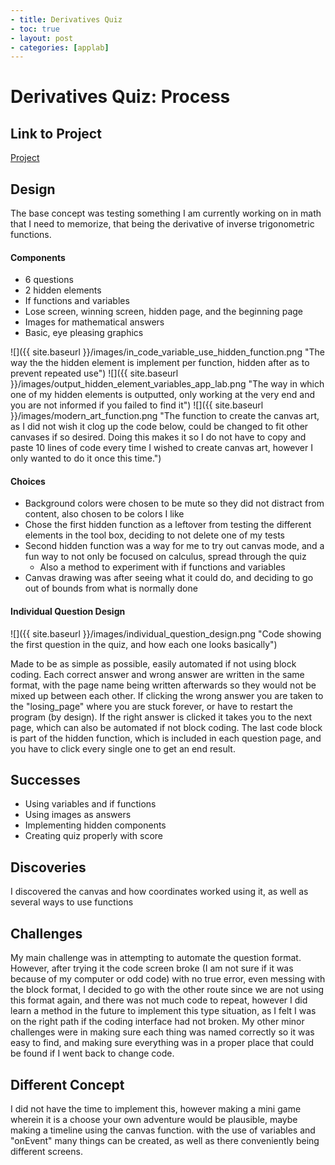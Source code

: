 ```yaml
---
- title: Derivatives Quiz
- toc: true
- layout: post
- categories: [applab]
---
```


# Derivatives Quiz: Process

## Link to Project

[Project](https://studio.code.org/projects/applab/Yxq8JLTMe0XcOJuawEgNTwECRPO-t3F6VNlTiwCPq98)

## Design

The base concept was testing something I am currently working on in math that I need to memorize, that being the derivative of inverse trigonometric functions.

#### Components

- 6 questions
- 2 hidden elements
- If functions and variables
- Lose screen, winning screen, hidden page, and the beginning page
- Images for mathematical answers
- Basic, eye pleasing graphics

![]({{ site.baseurl }}/images/in_code_variable_use_hidden_function.png "The way the the hidden element is implement per function, hidden after as to prevent repeated use")
![]({{ site.baseurl }}/images/output_hidden_element_variables_app_lab.png "The way in which one of my hidden elements is outputted, only working at the very end and you are not informed if you failed to find it")
![]({{ site.baseurl }}/images/modern_art_function.png "The function to create the canvas art, as I did not wish it clog up the code below, could be changed to fit other canvases if so desired. Doing this makes it so I do not have to copy and paste 10 lines of code every time I wished to create canvas art, however I only wanted to do it once this time.")

#### Choices

- Background colors were chosen to be mute so they did not distract from content, also chosen to be colors I like
- Chose the first hidden function as a leftover from testing the different elements in the tool box, deciding to not delete one of my tests
- Second hidden function was a way for me to try out canvas mode, and a fun way to not only be focused on calculus, spread through the quiz
  - Also a method to experiment with if functions and variables
- Canvas drawing was after seeing what it could do, and deciding to go out of bounds from what is normally done

#### Individual Question Design

![]({{ site.baseurl }}/images/individual_question_design.png "Code showing the first question in the quiz, and how each one looks basically")

Made to be as simple as possible, easily automated if not using block coding. Each correct answer and wrong answer are written in the same format, with the page name being written afterwards so they would not be mixed up between each other. If clicking the wrong answer you are taken to the "losing_page" where you are stuck forever, or have to restart the program (by design). If the right answer is clicked it takes you to the next page, which can also be automated if not block coding. The last code block is part of the hidden function, which is included in each question page, and you have to click every single one to get an end result.

## Successes

- Using variables and if functions
- Using images as answers
- Implementing hidden components
- Creating quiz properly with score

## Discoveries

I discovered the canvas and how coordinates worked using it, as well as several ways to use functions

## Challenges

My main challenge was in attempting to automate the question format. However, after trying it the code screen broke (I am not sure if it was because of my computer or odd code) with no true error, even messing with the block format, I decided to go with the other route since we are not using this format again, and there was not much code to repeat, however I did learn a method in the future to implement this type situation, as I felt I was on the right path if the coding interface had not broken. My other minor challenges were in making sure each thing was named correctly so it was easy to find, and making sure everything was in a proper place that could be found if I went back to change code.

## Different Concept

I did not have the time to implement this, however making a mini game wherein it is a choose your own adventure would be plausible, maybe making a timeline using the canvas function. with the use of variables and "onEvent" many things can be created, as well as there conveniently being different screens.
